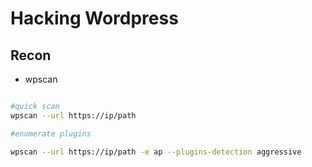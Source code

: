 # Hacking Wordpress

## Recon 

* wpscan

```bash

#quick scan
wpscan --url https://ip/path

#enumerate plugins

wpscan --url https://ip/path -e ap --plugins-detection aggressive

```

## 